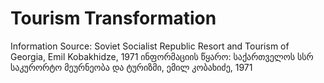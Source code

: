 # Tourism Transformation
Information Source: Soviet Socialist Republic Resort and Tourism of Georgia, Emil Kobakhidze, 1971
ინფორმაციის წყარო: საქართველოს სსრ საკურორტო მეურნეობა და ტურიზმი, ემილ კობახიძე, 1971

